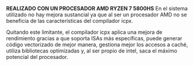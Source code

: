 **REALIZADO CON UN PROCESADOR AMD RYZEN 7 5800HS**
En el sistema utilizado no hay mejora sustancial ya que al ser un procesador
AMD no se beneficia de las características del compilador icpx.

Quitando este limitante, el compilador icpx aplica una mejora de rendimiento gracias a que soporta ISAs más específicas, puede generar código vectorizado de mejor manera, gestiona mejor los accesos a caché, utiliza bibliotecas optimizadas y, al ser propio de intel, saca el máximo potencial del procesador.

